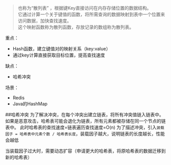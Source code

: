 
> 也称为“散列表” ，根据键Key直接访问在内存存储位置的数据结构。<br>
> 它通过计算一个关于键值的函数，将所需查询的数据映射到表中一个位置来访问数据，加快查找速度。<br>
> 这个映射函数称为散列函数，存放记录的数组称为散列表。

重点：
- Hash函数，建立键值对的映射关系（key:value）
- 通过key计算直接获取目标位置，提高查找速度

缺点：
- 哈希冲突

场景：
- Redis
- Java的HashMap


##哈希冲突
    为了解决冲突，在每个冲突出建立链表，将所有冲突值链入链表中。
    如果是恶意攻击，哈希表可能会退化为链表，所有元素都被存储在同一个节点的链表中。
    此时哈希表的查找速度=链表遍历查找速度=O(n)
为了描述冲突，引入`装载因子 = 哈希表中元素个数 / 哈希表长度`，装载因子越大，说明链表的长度越长，性能会越低

当装载因子过大时，需要动态扩容（申请更大的哈希表，将原哈希表的数据迁移到新的哈希表）






























